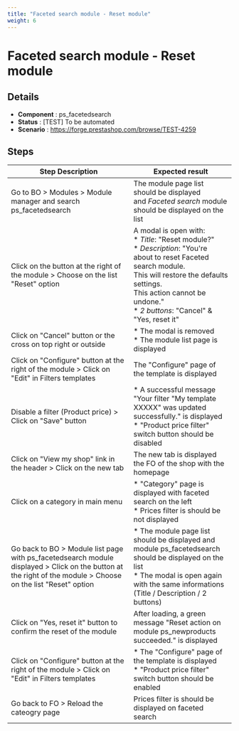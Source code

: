 ```yaml
---
title: "Faceted search module - Reset module"
weight: 6
---
```


# Faceted search module - Reset module
## Details
* **Component** : ps_facetedsearch
* **Status** : [TEST] To be automated
* **Scenario** : https://forge.prestashop.com/browse/TEST-4259

## Steps
| Step Description | Expected result |
| ----- | ----- |
| Go to BO > Modules > Module manager and search ps_facetedsearch | The module page list should be displayed and *Faceted search* module should be displayed on the list |
| Click on the button at the right of the module > Choose on the list "Reset" option | A modal is open with:<br> * *Title*: "Reset module?"<br> * *Description*: "You're about to reset Faceted search module.<br>This will restore the defaults settings.<br>This action cannot be undone."<br> * *2 buttons*: "Cancel" & "Yes, reset it" |
| Click on "Cancel" button or the cross on top right or outside | * The modal is removed<br> * The module list page is displayed |
| Click on "Configure" button at the right of the module > Click on "Edit" in Filters templates | The "Configure" page of the template is displayed |
| Disable a filter (Product price) > Click on "Save" button | * A successful message "Your filter "My template XXXXX" was updated successfully." is displayed<br> * "Product price filter" switch button should be disabled |
| Click on "View my shop" link in the header > Click on the new tab | The new tab is displayed the FO of the shop with the homepage |
| Click on a category in main menu | * "Category" page is displayed with faceted search on the left<br> * Prices filter is should be not displayed |
| Go back to BO > Module list page with ps_facetedsearch module displayed > Click on the button at the right of the module > Choose on the list "Reset" option | * The module page list should be displayed and module ps_facetedsearch should be displayed on the list<br> * The modal is open again with the same informations (Title / Description / 2 buttons) |
| Click on "Yes, reset it" button to confirm the reset of the module | After loading, a green message "Reset action on module ps_newproducts succeeded." is displayed |
| Click on "Configure" button at the right of the module > Click on "Edit" in Filters templates | * The "Configure" page of the template is displayed<br> * "Product price filter" switch button should be enabled |
| Go back to FO > Reload the cateogry page | Prices filter is should be displayed on faceted search |